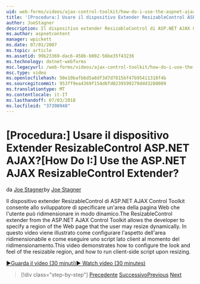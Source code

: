 ```yaml
---
uid: web-forms/videos/ajax-control-toolkit/how-do-i-use-the-aspnet-ajax-resizablecontrol-extender
title: '[Procedura:] Usare il dispositivo Extender ResizableControl ASP.NET AJAX? | Microsoft Docs'
author: JoeStagner
description: Il dispositivo extender ResizableControl di ASP.NET AJAX Control Toolkit consente allo sviluppatore di specificare un'area della pagina Web che l'utente può ridimensionare dinamica...
ms.author: aspnetcontent
manager: wpickett
ms.date: 07/01/2007
ms.topic: article
ms.assetid: 99b23369-dac6-458b-b002-56be35f43236
ms.technology: dotnet-webforms
msc.legacyurl: /web-forms/videos/ajax-control-toolkit/how-do-i-use-the-aspnet-ajax-resizablecontrol-extender
msc.type: video
ms.openlocfilehash: 50e10bafb6d5a8df3d7d7815bf47b95411318f4b
ms.sourcegitcommit: 953ff9ea4369f154d6fd0239599279ddd3280009
ms.translationtype: MT
ms.contentlocale: it-IT
ms.lasthandoff: 07/03/2018
ms.locfileid: "37398948"
---
```

<a name="how-do-i-use-the-aspnet-ajax-resizablecontrol-extender"></a><span data-ttu-id="df2b4-104">[Procedura:] Usare il dispositivo Extender ResizableControl ASP.NET AJAX?</span><span class="sxs-lookup"><span data-stu-id="df2b4-104">[How Do I:] Use the ASP.NET AJAX ResizableControl Extender?</span></span>
====================
<span data-ttu-id="df2b4-105">da [Joe Stagner](https://github.com/JoeStagner)</span><span class="sxs-lookup"><span data-stu-id="df2b4-105">by [Joe Stagner](https://github.com/JoeStagner)</span></span>

<span data-ttu-id="df2b4-106">Il dispositivo extender ResizableControl di ASP.NET AJAX Control Toolkit consente allo sviluppatore di specificare un'area della pagina Web che l'utente può ridimensionare in modo dinamico.</span><span class="sxs-lookup"><span data-stu-id="df2b4-106">The ResizableControl extender from the ASP.NET AJAX Control Toolkit allows the developer to specify a region of the Web page that the user may resize dynamically.</span></span> <span data-ttu-id="df2b4-107">In questo video viene illustrato come configurare l'aspetto dell'area ridimensionabile e come eseguire uno script lato client al momento del ridimensionamento.</span><span class="sxs-lookup"><span data-stu-id="df2b4-107">This video demonstrates how to configure the look and feel of the resizable region, and how to run client-side script upon resizing.</span></span>

[<span data-ttu-id="df2b4-108">&#9654;Guarda il video (30 minuti)</span><span class="sxs-lookup"><span data-stu-id="df2b4-108">&#9654; Watch video (30 minutes)</span></span>](https://channel9.msdn.com/Blogs/ASP-NET-Site-Videos/how-do-i-use-the-aspnet-ajax-resizablecontrol-extender)

> [!div class="step-by-step"]
> <span data-ttu-id="df2b4-109">[Precedente](how-do-i-use-the-aspnet-ajax-validatorcallout-extender.md)
> [Successivo](how-do-i-use-the-aspnet-ajax-tabs-control.md)</span><span class="sxs-lookup"><span data-stu-id="df2b4-109">[Previous](how-do-i-use-the-aspnet-ajax-validatorcallout-extender.md)
[Next](how-do-i-use-the-aspnet-ajax-tabs-control.md)</span></span>
